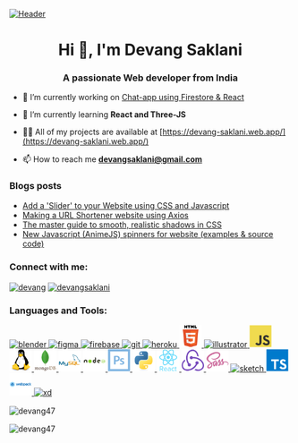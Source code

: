 [![Header](https://dev-to-uploads.s3.amazonaws.com/uploads/articles/wuith3nqbwgoffi3i5zp.jpg "Header")](https://devang-saklani.web.app/)


<h1 align="center">Hi 👋, I'm Devang Saklani</h1>
<h3 align="center">A passionate Web developer from India</h3>


- 🔭 I’m currently working on [Chat-app using Firestore & React](https://github.com/Devang47/Super-Chat)

- 🌱 I’m currently learning **React and Three-JS**

- 👨‍💻 All of my projects are available at [https://devang-saklani.web.app/](https://devang-saklani.web.app/)

- 📫 How to reach me **devangsaklani@gmail.com**

### Blogs posts
<!-- BLOG-POST-LIST:START -->
- [Add a 'Slider' to your Website using CSS and Javascript](https://dev.to/devang/add-a-slider-to-your-website-using-css-and-javascript-238e)
- [Making a URL Shortener website using Axios](https://dev.to/devang/making-a-url-shortener-website-using-axios-4agf)
- [The master guide to smooth, realistic shadows in CSS](https://dev.to/devang/the-master-guide-to-smooth-realistic-shadows-in-css-463p)
- [New Javascript (AnimeJS) spinners for website (examples & source code)](https://dev.to/devang/new-javascript-animejs-spinners-for-website-examples-source-code-4j8e)
<!-- BLOG-POST-LIST:END -->

<h3 align="left">Connect with me:</h3>
<p align="left">
<a href="https://dev.to/devang" target="blank"><img align="center" src="https://cdn.jsdelivr.net/npm/simple-icons@3.0.1/icons/dev-dot-to.svg" alt="devang" height="30" width="40" /></a>
<a href="https://linkedin.com/in/devangsaklani" target="blank"><img align="center" src="https://raw.githubusercontent.com/rahuldkjain/github-profile-readme-generator/master/src/images/icons/Social/linked-in-alt.svg" alt="devangsaklani" height="30" width="40" /></a>
</p>

<h3 align="left">Languages and Tools:</h3>
<p align="left"><a href="https://www.blender.org/" target="_blank"> <img src="https://download.blender.org/branding/community/blender_community_badge_white.svg" alt="blender" width="40" height="40"/> </a><a href="https://www.figma.com/" target="_blank"> <img src="https://www.vectorlogo.zone/logos/figma/figma-icon.svg" alt="figma" width="40" height="40"/> </a> <a href="https://firebase.google.com/" target="_blank"> <img src="https://www.vectorlogo.zone/logos/firebase/firebase-icon.svg" alt="firebase" width="40" height="40"/> </a> </a> <a href="https://git-scm.com/" target="_blank"> <img src="https://www.vectorlogo.zone/logos/git-scm/git-scm-icon.svg" alt="git" width="40" height="40"/> </a> <a href="https://heroku.com" target="_blank"> <img src="https://www.vectorlogo.zone/logos/heroku/heroku-icon.svg" alt="heroku" width="40" height="40"/> </a> <a href="https://www.w3.org/html/" target="_blank"> <img src="https://raw.githubusercontent.com/devicons/devicon/master/icons/html5/html5-original-wordmark.svg" alt="html5" width="40" height="40"/> </a> <a href="https://www.adobe.com/in/products/illustrator.html" target="_blank"> <img src="https://www.vectorlogo.zone/logos/adobe_illustrator/adobe_illustrator-icon.svg" alt="illustrator" width="40" height="40"/> </a> <a href="https://developer.mozilla.org/en-US/docs/Web/JavaScript" target="_blank"> <img src="https://raw.githubusercontent.com/devicons/devicon/master/icons/javascript/javascript-original.svg" alt="javascript" width="40" height="40"/> </a> <a href="https://www.linux.org/" target="_blank"> <img src="https://raw.githubusercontent.com/devicons/devicon/master/icons/linux/linux-original.svg" alt="linux" width="40" height="40"/> </a> <a href="https://www.mongodb.com/" target="_blank"> <img src="https://raw.githubusercontent.com/devicons/devicon/master/icons/mongodb/mongodb-original-wordmark.svg" alt="mongodb" width="40" height="40"/> </a> <a href="https://www.mysql.com/" target="_blank"> <img src="https://raw.githubusercontent.com/devicons/devicon/master/icons/mysql/mysql-original-wordmark.svg" alt="mysql" width="40" height="40"/> </a> <a href="https://nodejs.org" target="_blank"> <img src="https://raw.githubusercontent.com/devicons/devicon/master/icons/nodejs/nodejs-original-wordmark.svg" alt="nodejs" width="40" height="40"/> </a> <a href="https://www.photoshop.com/en" target="_blank"> <img src="https://raw.githubusercontent.com/devicons/devicon/master/icons/photoshop/photoshop-line.svg" alt="photoshop" width="40" height="40"/> </a> <a href="https://www.python.org" target="_blank"> <img src="https://raw.githubusercontent.com/devicons/devicon/master/icons/python/python-original.svg" alt="python" width="40" height="40"/> </a> <a href="https://reactjs.org/" target="_blank"> <img src="https://raw.githubusercontent.com/devicons/devicon/master/icons/react/react-original-wordmark.svg" alt="react" width="40" height="40"/> </a> <a href="https://redux.js.org" target="_blank"> <img src="https://raw.githubusercontent.com/devicons/devicon/master/icons/redux/redux-original.svg" alt="redux" width="40" height="40"/> </a> <a href="https://sass-lang.com" target="_blank"> <img src="https://raw.githubusercontent.com/devicons/devicon/master/icons/sass/sass-original.svg" alt="sass" width="40" height="40"/> </a> <a href="https://www.sketch.com/" target="_blank"> <img src="https://www.vectorlogo.zone/logos/sketchapp/sketchapp-icon.svg" alt="sketch" width="40" height="40"/> </a> <a href="https://www.typescriptlang.org/" target="_blank"> <img src="https://raw.githubusercontent.com/devicons/devicon/master/icons/typescript/typescript-original.svg" alt="typescript" width="40" height="40"/> </a> <a href="https://webpack.js.org" target="_blank"> <img src="https://raw.githubusercontent.com/devicons/devicon/d00d0969292a6569d45b06d3f350f463a0107b0d/icons/webpack/webpack-original-wordmark.svg" alt="webpack" width="40" height="40"/> </a> <a href="https://www.adobe.com/products/xd.html" target="_blank"> <img src="https://cdn.worldvectorlogo.com/logos/adobe-xd.svg" alt="xd" width="40" height="40"/> </a> </p>

<p><img align="center" src="https://github-readme-stats.vercel.app/api/top-langs?username=devang47&show_icons=true&locale=en&layout=compact" alt="devang47" /></p>

<p><img align="center" src="https://github-readme-streak-stats.herokuapp.com/?user=devang47&" alt="devang47" /></p>

